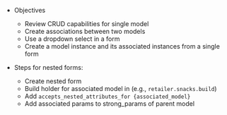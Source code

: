 * Objectives
    - Review CRUD capabilities for single model
    - Create associations between two models
    - Use a dropdown select in a form
    - Create a model instance and its associated instances from a single form


* Steps for nested forms:
    - Create nested form 
    - Build holder for associated model in (e.g., `retailer.snacks.build`)
    - Add `accepts_nested_attributes_for {associated_model}`
    - Add associated params to strong_params of parent model